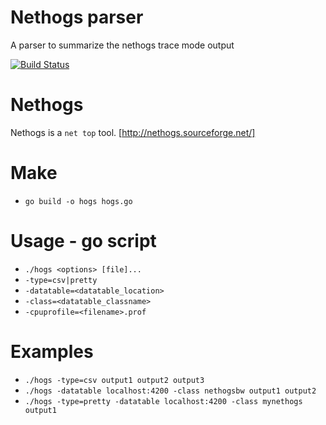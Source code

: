 # Nethogs parser

A parser to summarize the nethogs trace mode output

[![Build Status](https://travis-ci.org/boopathi/nethogs-parser.png?branch=master)](https://travis-ci.org/boopathi/nethogs-parser)

# Nethogs

Nethogs is a `net top` tool. [http://nethogs.sourceforge.net/]

# Make

+ `go build -o hogs hogs.go`

# Usage - go script

+ `./hogs <options> [file]...`
+ `-type=csv|pretty`
+ `-datatable=<datatable_location>`
+ `-class=<datatable_classname>`
+ `-cpuprofile=<filename>.prof`

# Examples

+ `./hogs -type=csv output1 output2 output3`
+ `./hogs -datatable localhost:4200 -class nethogsbw output1 output2`
+ `./hogs -type=pretty -datatable localhost:4200 -class mynethogs output1`
